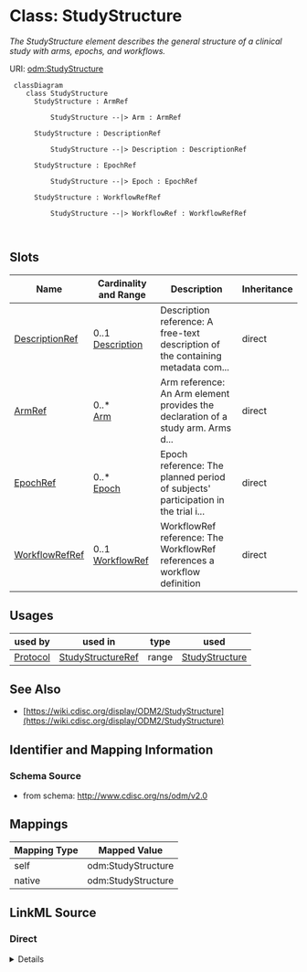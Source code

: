 # Class: StudyStructure


_The StudyStructure element describes the general structure of a clinical study with arms, epochs, and workflows._





URI: [odm:StudyStructure](http://www.cdisc.org/ns/odm/v2.0/StudyStructure)



```mermaid
 classDiagram
    class StudyStructure
      StudyStructure : ArmRef
        
          StudyStructure --|> Arm : ArmRef
        
      StudyStructure : DescriptionRef
        
          StudyStructure --|> Description : DescriptionRef
        
      StudyStructure : EpochRef
        
          StudyStructure --|> Epoch : EpochRef
        
      StudyStructure : WorkflowRefRef
        
          StudyStructure --|> WorkflowRef : WorkflowRefRef
        
      
```




<!-- no inheritance hierarchy -->


## Slots

| Name | Cardinality and Range | Description | Inheritance |
| ---  | --- | --- | --- |
| [DescriptionRef](DescriptionRef.md) | 0..1 <br/> [Description](Description.md) | Description reference: A free-text description of the containing metadata com... | direct |
| [ArmRef](ArmRef.md) | 0..* <br/> [Arm](Arm.md) | Arm reference: An Arm element provides the declaration of a study arm. Arms d... | direct |
| [EpochRef](EpochRef.md) | 0..* <br/> [Epoch](Epoch.md) | Epoch reference: The planned period of subjects' participation in the trial i... | direct |
| [WorkflowRefRef](WorkflowRefRef.md) | 0..1 <br/> [WorkflowRef](WorkflowRef.md) | WorkflowRef reference: The WorkflowRef references a workflow definition | direct |





## Usages

| used by | used in | type | used |
| ---  | --- | --- | --- |
| [Protocol](Protocol.md) | [StudyStructureRef](StudyStructureRef.md) | range | [StudyStructure](StudyStructure.md) |






## See Also

* [https://wiki.cdisc.org/display/ODM2/StudyStructure](https://wiki.cdisc.org/display/ODM2/StudyStructure)

## Identifier and Mapping Information







### Schema Source


* from schema: http://www.cdisc.org/ns/odm/v2.0





## Mappings

| Mapping Type | Mapped Value |
| ---  | ---  |
| self | odm:StudyStructure |
| native | odm:StudyStructure |





## LinkML Source

<!-- TODO: investigate https://stackoverflow.com/questions/37606292/how-to-create-tabbed-code-blocks-in-mkdocs-or-sphinx -->

### Direct

<details>
```yaml
name: StudyStructure
description: The StudyStructure element describes the general structure of a clinical
  study with arms, epochs, and workflows.
from_schema: http://www.cdisc.org/ns/odm/v2.0
see_also:
- https://wiki.cdisc.org/display/ODM2/StudyStructure
slots:
- DescriptionRef
- ArmRef
- EpochRef
- WorkflowRefRef
slot_usage:
  DescriptionRef:
    name: DescriptionRef
    domain_of:
    - Study
    - MetaDataVersion
    - ValueListDef
    - StudyEventGroupRef
    - StudyEventGroupDef
    - StudyEventDef
    - ItemGroupDef
    - Origin
    - ItemDef
    - CodeList
    - CodeListItem
    - MethodDef
    - ConditionDef
    - CommentDef
    - Protocol
    - StudyStructure
    - TrialPhase
    - StudyIndication
    - StudyIntervention
    - StudyObjective
    - StudyEndPoint
    - StudyTargetPopulation
    - StudyEstimand
    - IntercurrentEvent
    - SummaryMeasure
    - Arm
    - Epoch
    - TransitionTimingConstraint
    - AbsoluteTimingConstraint
    - RelativeTimingConstraint
    - DurationTimingConstraint
    - WorkflowDef
    - Criterion
    - Organization
    - Location
    - ODMFileMetadata
    range: Description
    maximum_cardinality: 1
  ArmRef:
    name: ArmRef
    multivalued: true
    domain_of:
    - StudyStructure
    range: Arm
    inlined: true
    inlined_as_list: true
  EpochRef:
    name: EpochRef
    multivalued: true
    domain_of:
    - StudyStructure
    range: Epoch
    inlined: true
    inlined_as_list: true
  WorkflowRefRef:
    name: WorkflowRefRef
    domain_of:
    - StudyEventGroupDef
    - StudyEventDef
    - ItemGroupDef
    - Protocol
    - StudyStructure
    - Arm
    range: WorkflowRef
    maximum_cardinality: 1
class_uri: odm:StudyStructure

```
</details>

### Induced

<details>
```yaml
name: StudyStructure
description: The StudyStructure element describes the general structure of a clinical
  study with arms, epochs, and workflows.
from_schema: http://www.cdisc.org/ns/odm/v2.0
see_also:
- https://wiki.cdisc.org/display/ODM2/StudyStructure
slot_usage:
  DescriptionRef:
    name: DescriptionRef
    domain_of:
    - Study
    - MetaDataVersion
    - ValueListDef
    - StudyEventGroupRef
    - StudyEventGroupDef
    - StudyEventDef
    - ItemGroupDef
    - Origin
    - ItemDef
    - CodeList
    - CodeListItem
    - MethodDef
    - ConditionDef
    - CommentDef
    - Protocol
    - StudyStructure
    - TrialPhase
    - StudyIndication
    - StudyIntervention
    - StudyObjective
    - StudyEndPoint
    - StudyTargetPopulation
    - StudyEstimand
    - IntercurrentEvent
    - SummaryMeasure
    - Arm
    - Epoch
    - TransitionTimingConstraint
    - AbsoluteTimingConstraint
    - RelativeTimingConstraint
    - DurationTimingConstraint
    - WorkflowDef
    - Criterion
    - Organization
    - Location
    - ODMFileMetadata
    range: Description
    maximum_cardinality: 1
  ArmRef:
    name: ArmRef
    multivalued: true
    domain_of:
    - StudyStructure
    range: Arm
    inlined: true
    inlined_as_list: true
  EpochRef:
    name: EpochRef
    multivalued: true
    domain_of:
    - StudyStructure
    range: Epoch
    inlined: true
    inlined_as_list: true
  WorkflowRefRef:
    name: WorkflowRefRef
    domain_of:
    - StudyEventGroupDef
    - StudyEventDef
    - ItemGroupDef
    - Protocol
    - StudyStructure
    - Arm
    range: WorkflowRef
    maximum_cardinality: 1
attributes:
  DescriptionRef:
    name: DescriptionRef
    description: 'Description reference: A free-text description of the containing
      metadata component, unless restricted by Business Rules.'
    from_schema: http://www.cdisc.org/ns/odm/v2.0
    rank: 1000
    identifier: false
    alias: DescriptionRef
    owner: StudyStructure
    domain_of:
    - Study
    - MetaDataVersion
    - ValueListDef
    - StudyEventGroupRef
    - StudyEventGroupDef
    - StudyEventDef
    - ItemGroupDef
    - Origin
    - ItemDef
    - CodeList
    - CodeListItem
    - MethodDef
    - ConditionDef
    - CommentDef
    - Protocol
    - StudyStructure
    - TrialPhase
    - StudyIndication
    - StudyIntervention
    - StudyObjective
    - StudyEndPoint
    - StudyTargetPopulation
    - StudyEstimand
    - IntercurrentEvent
    - SummaryMeasure
    - Arm
    - Epoch
    - TransitionTimingConstraint
    - AbsoluteTimingConstraint
    - RelativeTimingConstraint
    - DurationTimingConstraint
    - WorkflowDef
    - Criterion
    - Organization
    - Location
    - ODMFileMetadata
    range: Description
    maximum_cardinality: 1
  ArmRef:
    name: ArmRef
    description: 'Arm reference: An Arm element provides the declaration of a study
      arm. Arms do not have any ordering relative to one another.'
    from_schema: http://www.cdisc.org/ns/odm/v2.0
    rank: 1000
    multivalued: true
    identifier: false
    alias: ArmRef
    owner: StudyStructure
    domain_of:
    - StudyStructure
    range: Arm
    inlined: true
    inlined_as_list: true
  EpochRef:
    name: EpochRef
    description: 'Epoch reference: The planned period of subjects'' participation
      in the trial is divided into sequential epochs. Each epoch is a period of time
      that serves a purpose in the trial as a whole. Epochs cannot overlap. The sequence
      of the epoch in the study is provided by the SequenceNumber attribute, the first
      epoch in the study being assigned the sequence number 1. Sequence numbers are
      subsequent.'
    from_schema: http://www.cdisc.org/ns/odm/v2.0
    rank: 1000
    multivalued: true
    identifier: false
    alias: EpochRef
    owner: StudyStructure
    domain_of:
    - StudyStructure
    range: Epoch
    inlined: true
    inlined_as_list: true
  WorkflowRefRef:
    name: WorkflowRefRef
    description: 'WorkflowRef reference: The WorkflowRef references a workflow definition'
    from_schema: http://www.cdisc.org/ns/odm/v2.0
    rank: 1000
    identifier: false
    alias: WorkflowRefRef
    owner: StudyStructure
    domain_of:
    - StudyEventGroupDef
    - StudyEventDef
    - ItemGroupDef
    - Protocol
    - StudyStructure
    - Arm
    range: WorkflowRef
    maximum_cardinality: 1
class_uri: odm:StudyStructure

```
</details>